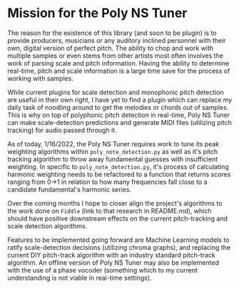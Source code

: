 # Mission for the Poly NS Tuner
The reason for the existence of this library (and soon to be plugin) is to provide producers, musicians or any auditory 
inclined personnel with their own, digital version of perfect pitch. The ability to chop and work with multiple samples
or even stems from other artists most often involves the work of parsing scale and pitch information. Having the ability
to determine real-time, pitch and scale information is a large time save for the process of working with samples. 

While current plugins for scale detection and monophonic pitch detection are useful in their own right, I have yet to 
find a plugin which can replace my daily task of noodling around to get the melodies or chords out of samples. This is
why on top of polyphonic pitch detection in real-time, Poly NS Tuner can make scale-detection predictions and generate
MIDI files (utilizing pitch tracking) for audio passed through it.

As of today, 1/16/2022, the Poly NS Tuner requires work to tune its peak weighting algorithms within 
`poly_note_detection.py` as well as it's pitch tracking algorithm to throw away fundamental guesses with insufficient 
weighting. In specific to `poly_note_detection.py`, it's process of calculating harmonic weighting needs to be 
refactored to a function that returns scores ranging from 0->1 in relation to how many frequencies fall close to a 
candidate fundamental's harmonic series.

Over the coming months I hope to closer align the project's algorithms to the work done on `Fiddle` (link to 
that research in README.md), which should have positive downstream effects on the current pitch-tracking and scale 
detection algorithms.

Features to be implemented going forward are Machine Learning models to ratify scale-detection decisions (utilizing 
chroma graphs), and replacing the current DIY pitch-track algorithm with an industry standard pitch-track algorithm.
An offline version of Poly NS Tuner may also be implemented with the use of a phase vocoder (something which to my 
current understanding is not viable in real-time settings).
